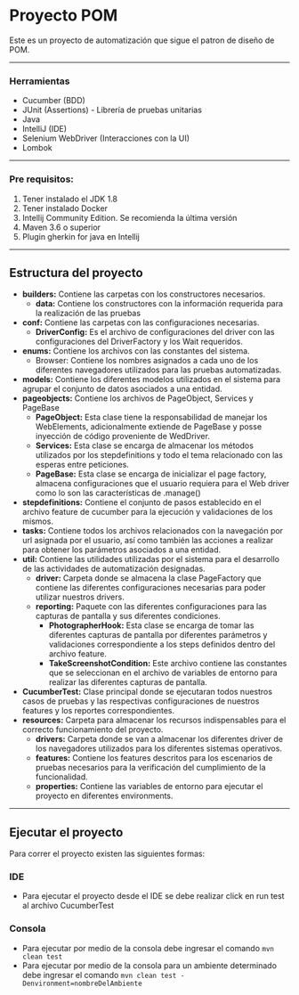 # Proyecto POM

Este es un proyecto de automatización que sigue el patron de diseño de POM.

---

### Herramientas

* Cucumber (BDD)
* JUnit (Assertions) - Librería de pruebas unitarias
* Java
* IntelliJ (IDE)
* Selenium WebDriver (Interacciones con la UI)
* Lombok

---

### Pre requisitos:

1. Tener instalado el JDK 1.8
2. Tener instalado Docker
3. Intellij Community Edition. Se recomienda la última versión
4. Maven 3.6 o superior
5. Plugin gherkin for java en Intellij

---

## Estructura del proyecto

* **builders:** Contiene las carpetas con los constructores necesarios.
    * **data:** Contiene los constructores con la información requerida para la realización de las pruebas
* **conf:** Contiene las carpetas con las configuraciones necesarias.
    * **DriverConfig:** Es el archivo de configuraciones del driver con las configuraciones del DriverFactory y los Wait requeridos.
* **enums:** Contiene los archivos con las constantes del sistema.
    * Browser: Contiene los nombres asignados a cada uno de los diferentes navegadores utilizados para las pruebas automatizadas.
* **models:** Contiene los diferentes modelos utilizados en el sistema para agrupar el conjunto de datos asociados a una entidad.
* **pageobjects:** Contiene los archivos de PageObject, Services y PageBase
    * **PageObject:** Esta clase tiene la responsabilidad de manejar los WebElements, adicionalmente extiende de PageBase y posse inyección de código proveniente de WedDriver.
    * **Services:** Esta clase se encarga de almacenar los métodos utilizados por los stepdefinitions y todo el tema relacionado con las esperas entre peticiones.
    * **PageBase:** Esta clase se encarga de inicializar el page factory, almacena configuraciones que el usuario requiera para el Web driver como lo son las características de .manage()
* **stepdefinitions:** Contiene el conjunto de pasos establecido en el archivo feature de cucumber para la ejecución y validaciones de los mismos.
* **tasks:** Contiene todos los archivos relacionados con la navegación por url asignada por el usuario, así como también las acciones a realizar para obtener los parámetros asociados a una entidad.
* **util:** Contiene las utilidades utilizadas por el sistema para el desarrollo de las actividades de automatización designadas.
    * **driver:** Carpeta donde se almacena la clase PageFactory que contiene las diferentes configuraciones necesarias para poder utilizar nuestros drivers.
    * **reporting:** Paquete con las diferentes configuraciones para las capturas de pantalla y sus diferentes condiciones.
        * **PhotographerHook:** Esta clase se encarga de tomar las diferentes capturas de pantalla por diferentes parámetros y validaciones correspondiente a los steps definidos dentro del archivo feature.
        * **TakeScreenshotCondition:** Este archivo contiene las constantes que se seleccionan en el archivo de variables de entorno para realizar las diferentes capturas de pantalla.
* **CucumberTest:** Clase principal donde se ejecutaran todos nuestros casos de pruebas y las respectivas configuraciones de nuestros features y los reportes correspondientes.
* **resources:** Carpeta para almacenar los recursos indispensables para el correcto funcionamiento del proyecto.
    * **drivers:** Carpeta donde se van a almacenar los diferentes driver de los navegadores utilizados para los diferentes sistemas operativos.
    * **features:** Contiene los features descritos para los escenarios de pruebas necesarios para la verificación del cumplimiento de la funcionalidad.
    * **properties:** Contiene las variables de entorno para ejecutar el proyecto en diferentes environments.

---

## Ejecutar el proyecto

Para correr el proyecto existen las siguientes formas:

### IDE
* Para ejecutar el proyecto desde el IDE se debe realizar click en run test al archivo CucumberTest

### Consola
* Para ejecutar por medio de la consola debe ingresar el comando `mvn clean test`
* Para ejecutar por medio de la consola para un ambiente determinado debe ingresar el comando `mvn clean test -Denvironment=nombreDelAmbiente`
